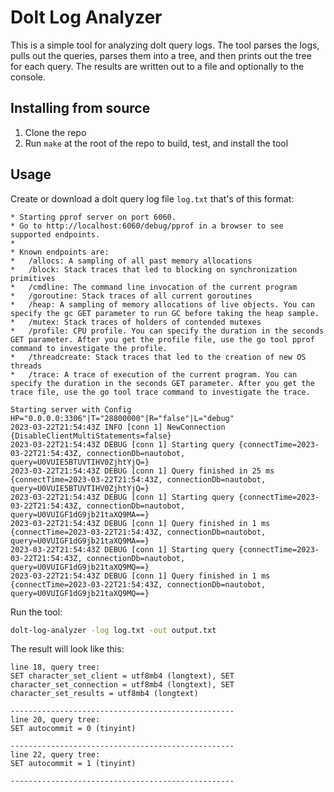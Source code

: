 # Dolt Log Analyzer

This is a simple tool for analyzing dolt query logs.
The tool parses the logs, pulls out the queries, parses them into a tree, and then prints out the tree for each query.
The results are written out to a file and optionally to the console.

## Installing from source

1. Clone the repo
2. Run `make` at the root of the repo to build, test, and install the tool

## Usage

Create or download a dolt query log file `log.txt` that's of this format:

```text
* Starting pprof server on port 6060.
* Go to http://localhost:6060/debug/pprof in a browser to see supported endpoints.
*
* Known endpoints are:
*   /allocs: A sampling of all past memory allocations
*   /block: Stack traces that led to blocking on synchronization primitives
*   /cmdline: The command line invocation of the current program
*   /goroutine: Stack traces of all current goroutines
*   /heap: A sampling of memory allocations of live objects. You can specify the gc GET parameter to run GC before taking the heap sample.
*   /mutex: Stack traces of holders of contended mutexes
*   /profile: CPU profile. You can specify the duration in the seconds GET parameter. After you get the profile file, use the go tool pprof command to investigate the profile.
*   /threadcreate: Stack traces that led to the creation of new OS threads
*   /trace: A trace of execution of the current program. You can specify the duration in the seconds GET parameter. After you get the trace file, use the go tool trace command to investigate the trace.

Starting server with Config HP="0.0.0.0:3306"|T="28800000"|R="false"|L="debug"
2023-03-22T21:54:43Z INFO [conn 1] NewConnection {DisableClientMultiStatements=false}
2023-03-22T21:54:43Z DEBUG [conn 1] Starting query {connectTime=2023-03-22T21:54:43Z, connectionDb=nautobot, query=U0VUIE5BTUVTIHV0ZjhtYjQ=}
2023-03-22T21:54:43Z DEBUG [conn 1] Query finished in 25 ms {connectTime=2023-03-22T21:54:43Z, connectionDb=nautobot, query=U0VUIE5BTUVTIHV0ZjhtYjQ=}
2023-03-22T21:54:43Z DEBUG [conn 1] Starting query {connectTime=2023-03-22T21:54:43Z, connectionDb=nautobot, query=U0VUIGF1dG9jb21taXQ9MA==}
2023-03-22T21:54:43Z DEBUG [conn 1] Query finished in 1 ms {connectTime=2023-03-22T21:54:43Z, connectionDb=nautobot, query=U0VUIGF1dG9jb21taXQ9MA==}
2023-03-22T21:54:43Z DEBUG [conn 1] Starting query {connectTime=2023-03-22T21:54:43Z, connectionDb=nautobot, query=U0VUIGF1dG9jb21taXQ9MQ==}
2023-03-22T21:54:43Z DEBUG [conn 1] Query finished in 1 ms {connectTime=2023-03-22T21:54:43Z, connectionDb=nautobot, query=U0VUIGF1dG9jb21taXQ9MQ==}
```

Run the tool:

```bash
dolt-log-analyzer -log log.txt -out output.txt
```

The result will look like this:

```text
line 18, query tree: 
SET character_set_client = utf8mb4 (longtext), SET character_set_connection = utf8mb4 (longtext), SET character_set_results = utf8mb4 (longtext)

--------------------------------------------------
line 20, query tree: 
SET autocommit = 0 (tinyint)

--------------------------------------------------
line 22, query tree: 
SET autocommit = 1 (tinyint)

--------------------------------------------------
```